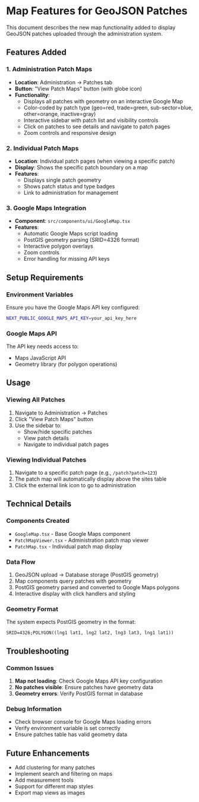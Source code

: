 # Map Features for GeoJSON Patches

This document describes the new map functionality added to display GeoJSON patches uploaded through the administration system.

## Features Added

### 1. Administration Patch Maps
- **Location**: Administration → Patches tab
- **Button**: "View Patch Maps" button (with globe icon)
- **Functionality**: 
  - Displays all patches with geometry on an interactive Google Map
  - Color-coded by patch type (geo=red, trade=green, sub-sector=blue, other=orange, inactive=gray)
  - Interactive sidebar with patch list and visibility controls
  - Click on patches to see details and navigate to patch pages
  - Zoom controls and responsive design

### 2. Individual Patch Maps
- **Location**: Individual patch pages (when viewing a specific patch)
- **Display**: Shows the specific patch boundary on a map
- **Features**: 
  - Displays single patch geometry
  - Shows patch status and type badges
  - Link to administration for management

### 3. Google Maps Integration
- **Component**: `src/components/ui/GoogleMap.tsx`
- **Features**:
  - Automatic Google Maps script loading
  - PostGIS geometry parsing (SRID=4326 format)
  - Interactive polygon overlays
  - Zoom controls
  - Error handling for missing API keys

## Setup Requirements

### Environment Variables
Ensure you have the Google Maps API key configured:
```bash
NEXT_PUBLIC_GOOGLE_MAPS_API_KEY=your_api_key_here
```

### Google Maps API
The API key needs access to:
- Maps JavaScript API
- Geometry library (for polygon operations)

## Usage

### Viewing All Patches
1. Navigate to Administration → Patches
2. Click "View Patch Maps" button
3. Use the sidebar to:
   - Show/hide specific patches
   - View patch details
   - Navigate to individual patch pages

### Viewing Individual Patches
1. Navigate to a specific patch page (e.g., `/patch?patch=123`)
2. The patch map will automatically display above the sites table
3. Click the external link icon to go to administration

## Technical Details

### Components Created
- `GoogleMap.tsx` - Base Google Maps component
- `PatchMapViewer.tsx` - Administration patch map viewer
- `PatchMap.tsx` - Individual patch map display

### Data Flow
1. GeoJSON upload → Database storage (PostGIS geometry)
2. Map components query patches with geometry
3. PostGIS geometry parsed and converted to Google Maps polygons
4. Interactive display with click handlers and styling

### Geometry Format
The system expects PostGIS geometry in the format:
```
SRID=4326;POLYGON((lng1 lat1, lng2 lat2, lng3 lat3, lng1 lat1))
```

## Troubleshooting

### Common Issues
1. **Map not loading**: Check Google Maps API key configuration
2. **No patches visible**: Ensure patches have geometry data
3. **Geometry errors**: Verify PostGIS format in database

### Debug Information
- Check browser console for Google Maps loading errors
- Verify environment variable is set correctly
- Ensure patches table has valid geometry data

## Future Enhancements
- Add clustering for many patches
- Implement search and filtering on maps
- Add measurement tools
- Support for different map styles
- Export map views as images

